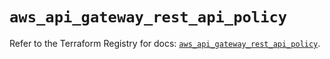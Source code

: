 # `aws_api_gateway_rest_api_policy`

Refer to the Terraform Registry for docs: [`aws_api_gateway_rest_api_policy`](https://registry.terraform.io/providers/hashicorp/aws/5.36.0/docs/resources/api_gateway_rest_api_policy).
